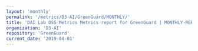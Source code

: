 ```yaml
---
layout: 'monthly'
permalink: '/metrics/D3-AI/GreenGuard/MONTHLY/'
title: 'DAI Lab OSS Metrics Metrics report for GreenGuard | MONTHLY-REPORT-2019-04-01'
organization: 'D3-AI'
repository: 'GreenGuard'
current_date: '2019-04-01'
---
```

